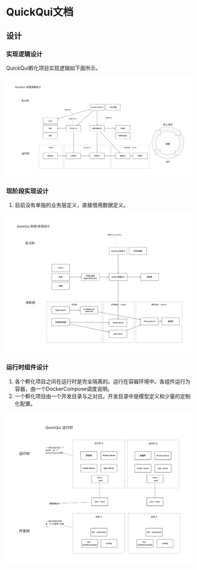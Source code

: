 # QuickQui文档

## 设计

### 实现逻辑设计
QuickQui孵化项目实现逻辑如下面所示。

![QuickQui 实现逻辑设计](./QuickQui%20实现逻辑设计.png)

### 现阶段实现设计

1. 目前没有单独的业务层定义，直接借用数据定义。

![QuickQui 阶段1](./QuickQui%20阶段1实现设计.png)

### 运行时组件设计

1. 各个孵化项目之间在运行时是完全隔离的。运行在容器环境中。各组件运行为容器，由一个DockerCompose调度说明。
1. 一个孵化项目由一个开发目录与之对应。开发目录中是模型定义和少量的定制化配置。

![QuickQui 运行时](./QuickQui%20运行时.png)
